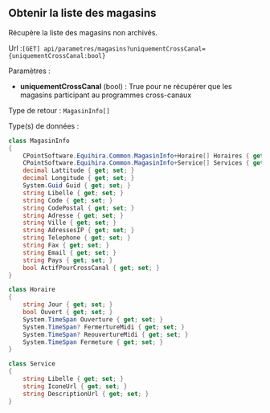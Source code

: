 ## <span id='liste'>Obtenir la liste des magasins</span>

Récupère la liste des magasins non archivés.

Url :`[GET] api/parametres/magasins?uniquementCrossCanal={uniquementCrossCanal:bool}`

Paramètres : 

- **uniquementCrossCanal** (bool) : True pour ne récupérer que les magasins participant au programmes cross-canaux

Type de retour : `MagasinInfo[]`

Type(s) de données :

```csharp
class MagasinInfo
{
	CPointSoftware.Equihira.Common.MagasinInfo+Horaire[] Horaires { get; set; }
	CPointSoftware.Equihira.Common.MagasinInfo+Service[] Services { get; set; }
	decimal Lattitude { get; set; }
	decimal Longitude { get; set; }
	System.Guid Guid { get; set; }
	string Libelle { get; set; }
	string Code { get; set; }
	string CodePostal { get; set; }
	string Adresse { get; set; }
	string Ville { get; set; }
	string AdressesIP { get; set; }
	string Telephone { get; set; }
	string Fax { get; set; }
	string Email { get; set; }
	string Pays { get; set; }
	bool ActifPourCrossCanal { get; set; }
}

class Horaire
{
	string Jour { get; set; }
	bool Ouvert { get; set; }
	System.TimeSpan Ouverture { get; set; }
	System.TimeSpan? FermertureMidi { get; set; }
	System.TimeSpan? ReouvertureMidi { get; set; }
	System.TimeSpan Fermeture { get; set; }
}

class Service
{
	string Libelle { get; set; }
	string IconeUrl { get; set; }
	string DescriptionUrl { get; set; }
}

```

